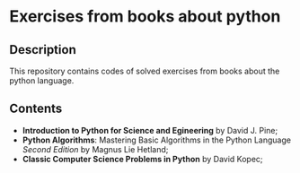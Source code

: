 # Exercises from books about python

## Description

This repository contains codes of solved exercises from books about the python language.

## Contents

* **Introduction to Python for Science and Egineering** by David J. Pine;
* **Python Algorithms**: Mastering Basic Algorithms in the Python Language *Second Edition*  by Magnus Lie Hetland;
* **Classic Computer Science Problems in Python** by David Kopec;

